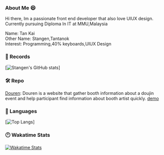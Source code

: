 ### About Me 😄
Hi there, Im a passionate front end developer that also love UIUX design. Currently pursuing Diploma In IT at MMU,Malaysia  

Name: Tan Kai  
Other Name: Stangen,Tantanok  
Interest: Programming,40% keyboards,UIUX Design  

### 🔗 Records
[![Stangen's GitHub stats](https://github-readme-stats.vercel.app/api?username=Tantanok221&hide=prs,issues&theme=onedark&show_icons=true)]

### 🛠 Repo
[Douren](https://github.com/Tantanok221/DoujinBooth-Website): Douren is a website that gather booth information about a doujin event and help participant find information about booth artist quickly. [demo](https://douren.net/)

### 🔨 Languages
[![Top Langs](https://github-readme-stats.vercel.app/api/top-langs/?username=Tantanok221&layout=compact)]

### 🕛 Wakatime Stats
[![Wakatime Stats](https://github-readme-stats.vercel.app/api/wakatime?username=Stangen)](https://github.com/anuraghazra/github-readme-stats)
<!--
**Tantanok221/Tantanok221** is a ✨ _special_ ✨ repository because its `README.md` (this file) appears on your GitHub profile.

Here are some ideas to get you started:

- 🔭 I’m currently working on ...
- 🌱 I’m currently learning ...
- 👯 I’m looking to collaborate on ...
- 🤔 I’m looking for help with ...
- 💬 Ask me about ...
- 📫 How to reach me: ...
- 😄 Pronouns: ...
- ⚡ Fun fact: ...
-->
